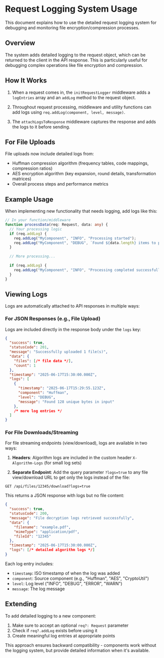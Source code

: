 # Request Logging System Usage

This document explains how to use the detailed request logging system for debugging and monitoring file encryption/compression processes.

## Overview

The system adds detailed logging to the request object, which can be returned to the client in the API response. This is particularly useful for debugging complex operations like file encryption and compression.

## How It Works

1. When a request comes in, the `initRequestLogger` middleware adds a `logEntries` array and an `addLog` method to the request object.

2. Throughout request processing, middleware and utility functions can add logs using `req.addLog(component, level, message)`.

3. The `attachLogsToResponse` middleware captures the response and adds the logs to it before sending.

## For File Uploads

File uploads now include detailed logs from:
- Huffman compression algorithm (frequency tables, code mappings, compression ratios)
- AES encryption algorithm (key expansion, round details, transformation matrices)
- Overall process steps and performance metrics

## Example Usage

When implementing new functionality that needs logging, add logs like this:

```typescript
// In your function/middleware
function processData(req: Request, data: any) {
  // Your processing logic
  if (req.addLog) {
    req.addLog("MyComponent", "INFO", "Processing started");
    req.addLog("MyComponent", "DEBUG", `Found ${data.length} items to process`);
  }
  
  // More processing...
  
  if (req.addLog) {
    req.addLog("MyComponent", "INFO", "Processing completed successfully");
  }
}
```

## Viewing Logs

Logs are automatically attached to API responses in multiple ways:

### For JSON Responses (e.g., File Upload)

Logs are included directly in the response body under the `logs` key:

```json
{
  "success": true,
  "statusCode": 201,
  "message": "Successfully uploaded 1 file(s)",
  "data": {
    "files": [/* file data */],
    "count": 1
  },
  "timestamp": "2025-06-17T15:30:00.000Z",
  "logs": [
    {
      "timestamp": "2025-06-17T15:29:55.123Z",
      "component": "Huffman",
      "level": "DEBUG",
      "message": "Found 128 unique bytes in input"
    },
    /* more log entries */
  ]
}
```

### For File Downloads/Streaming

For file streaming endpoints (view/download), logs are available in two ways:

1. **Headers**: Algorithm logs are included in the custom header `X-Algorithm-Logs` (for small log sets)

2. **Separate Endpoint**: Add the query parameter `?logs=true` to any file view/download URL to get only the logs instead of the file:

```
GET /api/files/12345/download?logs=true
```

This returns a JSON response with logs but no file content:

```json
{
  "success": true,
  "statusCode": 200,
  "message": "File decryption logs retrieved successfully",
  "data": {
    "filename": "example.pdf",
    "mimeType": "application/pdf",
    "fileId": "12345"
  },
  "timestamp": "2025-06-17T15:30:00.000Z",
  "logs": [/* detailed algorithm logs */]
}
```

Each log entry includes:
- `timestamp`: ISO timestamp of when the log was added
- `component`: Source component (e.g., "Huffman", "AES", "CryptoUtil")  
- `level`: Log level ("INFO", "DEBUG", "ERROR", "WARN")
- `message`: The log message

## Extending

To add detailed logging to a new component:
1. Make sure to accept an optional `req?: Request` parameter
2. Check if `req?.addLog` exists before using it
3. Create meaningful log entries at appropriate points

This approach ensures backward compatibility - components work without the logging system, but provide detailed information when it's available.
